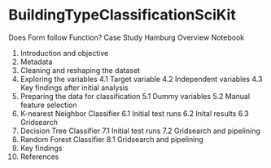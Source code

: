 # BuildingTypeClassificationSciKit
Does Form follow Function? Case Study Hamburg
Overview Notebook

1. Introduction and objective
2. Metadata
3. Cleaning and reshaping the dataset
4. Exploring the variables
    4.1 Target variable
    4.2 Independent variables
    4.3 Key findings after initial analysis
5. Preparing the data for classification
    5.1 Dummy variables
    5.2 Manual feature selection
6. K-nearest Neighbor Classifier
    6.1 Initial test runs
    6.2 Inital results
    6.3 Gridsearch
7. Decision Tree Classifier
    7.1 Initial test runs
    7.2 Gridsearch and pipelining
8. Random Forest Classifier
    8.1 Gridsearch and pipelining
9. Key findings
10. References

